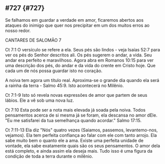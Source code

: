 ## #727 {#727}

Se falhamos em guardar a verdade em amor, ficaremos abertos aos ataques do inimigo que quer nos precipitar em um dos muitos erros ao nosso redor.

CANTARES DE SALOMÃO 7

Ct 7:1 O versículo se refere a ela. Seus pés são lindos - veja Isaías 52:7 para ver os pés do Senhor descritos ali. Os pés sugerem o andar, a vida. Seu andar era perfeito e maravilhoso. Agora abra em Romanos 10:15 para ver uma descrição dos pés, do andar e da vida do crente em Cristo hoje. Que cada um de nós possa guardar isto no coração.

A noiva tem agora um título real. Aproxima-se o grande dia quando ela será a rainha da terra - Salmo 45:9\. Isto acontecerá no Milênio.

Ct 7:1-9 Isto só revela novas expressões de amor que partem de seus lábios. Ele a vê sob uma nova luz.

Ct 7:10 Esta pode ser a nota mais elevada já soada pela noiva. Todos pensamentos acerca de si mesma já se foram, ela descansa no amor dEle. &quot;Eu me satisfarei da tua semelhança quando acordar.&quot; Salmo 17:15.

Ct 7:11-13 Ela diz &quot;Nós&quot; quatro vezes (Saiamos, passemos, levantemo-nos, vejamos). Ela tem perfeita confiança ao falar com ele com tanto arrojo. Ela sabe muito bem o quanto ele a ama. Existe uma perfeita unidade de vontade, ela sabe exatamente quais são os seus pensamentos. O amor dela está completo, e ainda assim ela deseja mais. Tudo isso é uma figura da condição de toda a terra durante o milênio.